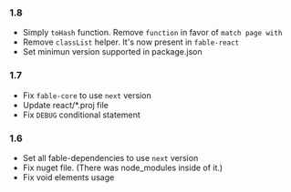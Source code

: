 ### 1.8

* Simply `toHash` function. Remove `function` in favor of `match page with`
* Remove `classList` helper. It's now present in `fable-react`
* Set minimun version supported in package.json

### 1.7

* Fix `fable-core` to use `next` version
* Update react/*.proj file
* Fix `DEBUG` conditional statement

### 1.6

* Set all fable-dependencies to use `next` version
* Fix nuget file. (There was node_modules inside of it.)
* Fix void elements usage
